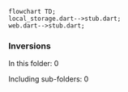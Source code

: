 <!---
Generated by https://github.com/polina-c/layerlens
Dependencies that create loops (inversions) are marked with `!`.
-->

```mermaid
flowchart TD;
local_storage.dart-->stub.dart;
web.dart-->stub.dart;
```

### Inversions
In this folder: 0

Including sub-folders: 0

